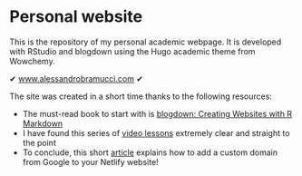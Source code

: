 # Personal website

This is the repository of my personal academic webpage. It is developed with RStudio and blogdown using the Hugo academic theme from Wowchemy.

✔ www.alessandrobramucci.com ✔

The site was created in a short time thanks to the following resources:

- The must-read book to start with is [blogdown: Creating Websites with R Markdown](https://bookdown.org/yihui/blogdown/)
- I have found this series of [video lessons](https://www.youtube.com/watch?v=8xbxXR_Iu5Y&list=PLpZT7JPM8_GbPiX4ibrP7ogl7GyEofZMj) extremely clear and straight to the point
- To conclude, this short [article](https://www.netlify.com/blog/2021/12/20/how-to-add-custom-domains-to-netlify-sites/) explains how to add a custom domain from Google to your Netlify website!

